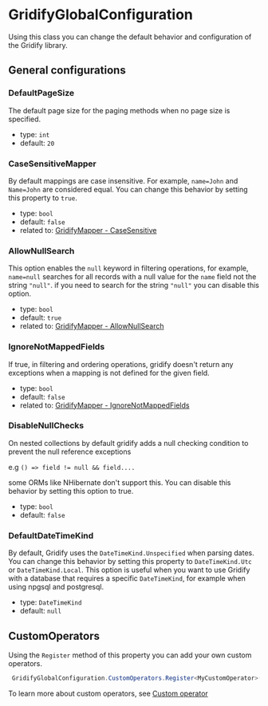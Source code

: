 # GridifyGlobalConfiguration

Using this class you can change the default behavior and configuration of the Gridify library.

## General configurations

### DefaultPageSize

The default page size for the paging methods when no page size is specified.

- type: `int`
- default: `20`

### CaseSensitiveMapper

By default mappings are case insensitive. For example, `name=John` and `Name=John` are considered equal.
You can change this behavior by setting this property to `true`.

- type: `bool`
- default: `false`
- related to: [GridifyMapper - CaseSensitive](./gridifyMapper.md#casesensitive)

### AllowNullSearch

This option enables the `null` keyword in filtering operations, for example, `name=null` searches for all records with a null value for the `name` field not the string `"null"`. if you need to search for the string `"null"` you can disable this option.

- type: `bool`
- default: `true`
- related to: [GridifyMapper - AllowNullSearch](./gridifyMapper.md#allownullsearch)

### IgnoreNotMappedFields

If true, in filtering and ordering operations, gridify doesn't return any exceptions when a mapping is not defined for the given field.

- type: `bool`
- default: `false`
- related to: [GridifyMapper - IgnoreNotMappedFields](./gridifyMapper.md#ignorenotmappedfields)

### DisableNullChecks

On nested collections by default gridify adds a null checking condition to prevent the null reference exceptions

e.g `() => field != null && field....`

some ORMs like NHibernate don't support this. You can disable this behavior by setting this option to true.

- type: `bool`
- default: `false`

### DefaultDateTimeKind

By default, Gridify uses the `DateTimeKind.Unspecified` when parsing dates. You can change this behavior by setting this property to `DateTimeKind.Utc` or `DateTimeKind.Local`. This option is useful when you want to use Gridify with a database that requires a specific `DateTimeKind`, for example when using npgsql and postgresql. 

- type: `DateTimeKind`
- default: `null`

## CustomOperators

Using the `Register` method of this property you can add your own custom operators.

``` csharp
 GridifyGlobalConfiguration.CustomOperators.Register<MyCustomOperator>();
```

To learn more about custom operators, see [Custom operator](./filtering.md#custom-operators)
